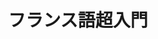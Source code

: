 ---
title: "フランス語超入門" 
publishDate: 2025-08-21
excerpt: "第5講　リエゾンその他"
image: '~/assets/images/turtle.png'
category: "フランス語超入門"
tags:
- フランス語
- リエゾン
- アンシェヌマン
- エリジヨン
- 音声
---